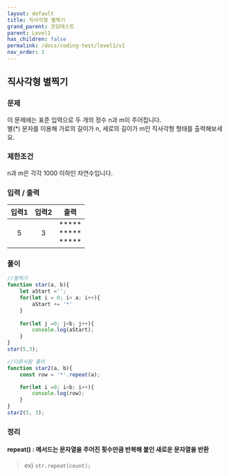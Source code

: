 ```yaml
---
layout: default
title: 직사각형 별찍기
grand_parent: 코딩테스트
parent: Level1
has_children: false
permalink: /docs/coding-test/level1/v1
nav_order: 1
---
```



## **직사각형 별찍기** 

### **문제** 

이 문제에는 표준 입력으로 두 개의 정수 n과 m이 주어집니다.  
별(\*) 문자를 이용해 가로의 길이가 n, 세로의 길이가 m인 직사각형 형태를 출력해보세요.


### **제한조건**

n과 m은 각각 1000 이하인 자연수입니다.


### **입력 / 출력**

|입력1  |입력2  |출력            |  
|:-----:|:-----:|:-----:        |
|5      |3      |\*\*\*\*\*  <br/> \*\*\*\*\* <br/>  \*\*\*\*\*  |



### **풀이**

```js
//별찍기
function star(a, b){
    let aStart ='';
    for(let i = 0; i< a; i++){
        aStart += '*'             
    }
    
    for(let j =0; j<b; j++){
        console.log(aStart);
    }
}
star(5,3);
```

```js
//다른사람 풀이
function star2(a, b){
    const row = '*'.repeat(a);

    for(let i =0; i<b; i++){
        console.log(row);
    }
}
star2(5, 3);
```

### **정리**

#### **repeat() : 메서드는 문자열을 주어진 횟수만큼 반복해 붙인 새로운 문자열을 반환**
>ex) ```str.repeat(count);``` 